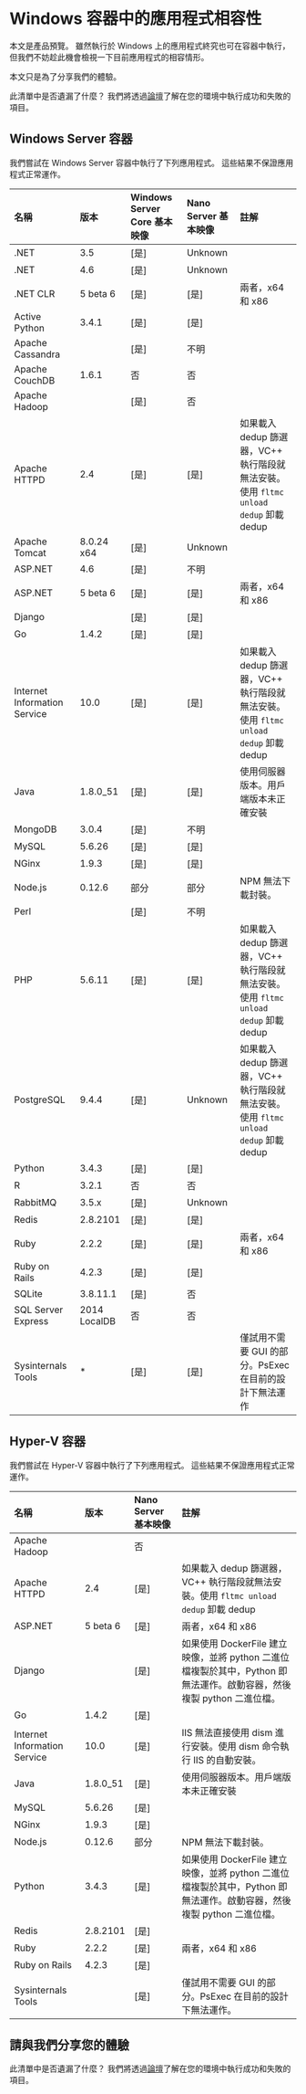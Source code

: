 # Windows 容器中的應用程式相容性

本文是產品預覽。 雖然執行於 Windows 上的應用程式終究也可在容器中執行，但我們不妨趁此機會檢視一下目前應用程式的相容情形。

本文只是為了分享我們的體驗。

此清單中是否遺漏了什麼？ 我們將透過[論壇](https://social.msdn.microsoft.com/Forums/en-US/home?forum=windowscontainers)了解在您的環境中執行成功和失敗的項目。

## Windows Server 容器

我們嘗試在 Windows Server 容器中執行了下列應用程式。 這些結果不保證應用程式正常運作。

| **名稱**| **版本**| **Windows Server Core 基本映像**| **Nano Server 基本映像**| **註解**|
|:-----|:-----|:-----|:-----|:-----|
| .NET| 3.5| [是]| Unknown| |
| .NET| 4.6| [是]| Unknown| |
| .NET CLR| 5 beta 6| [是]| [是]| 兩者，x64 和 x86|
| Active Python| 3.4.1| [是]| [是]| |
| Apache Cassandra| | [是]| 不明|
| Apache CouchDB| 1.6.1| 否| 否| |
| Apache Hadoop| | [是]| 否| |
| Apache HTTPD| 2.4| [是]| [是]| 如果載入 dedup 篩選器，VC++ 執行階段就無法安裝。使用 `fltmc unload dedup` 卸載 dedup|
| Apache Tomcat| 8.0.24 x64| [是]| Unknown| |
| ASP.NET| 4.6| [是]| 不明| |
| ASP.NET| 5 beta 6| [是]| [是]| 兩者，x64 和 x86|
| Django| | [是]| [是]| |
| Go| 1.4.2| [是]| [是]| |
| Internet Information Service| 10.0| [是]| [是]| 如果載入 dedup 篩選器，VC++ 執行階段就無法安裝。使用 `fltmc unload dedup` 卸載 dedup|
| Java| 1.8.0_51| [是]| [是]| 使用伺服器版本。用戶端版本未正確安裝|
| MongoDB| 3.0.4| [是]| 不明| |
| MySQL| 5.6.26| [是]| [是]| |
| NGinx| 1.9.3| [是]| [是]| |
| Node.js| 0.12.6| 部分| 部分| NPM 無法下載封裝。|
| Perl| | [是]| 不明| |
| PHP| 5.6.11| [是]| [是]| 如果載入 dedup 篩選器，VC++ 執行階段就無法安裝。使用 `fltmc unload dedup` 卸載 dedup|
| PostgreSQL| 9.4.4| [是]| Unknown| 如果載入 dedup 篩選器，VC++ 執行階段就無法安裝。使用 `fltmc unload dedup` 卸載 dedup|
| Python| 3.4.3| [是]| [是]| |
| R| 3.2.1| 否| 否| |
| RabbitMQ| 3.5.x| [是]| Unknown| |
| Redis| 2.8.2101| [是]| [是]| |
| Ruby| 2.2.2| [是]| [是]| 兩者，x64 和 x86|
| Ruby on Rails| 4.2.3| [是]| [是]| |
| SQLite| 3.8.11.1| [是]| 否| |
| SQL Server Express| 2014 LocalDB| 否| 否| |
| Sysinternals Tools| *| [是]| [是]| 僅試用不需要 GUI 的部分。PsExec 在目前的設計下無法運作|

## Hyper-V 容器

我們嘗試在 Hyper-V 容器中執行了下列應用程式。 這些結果不保證應用程式正常運作。

| **名稱**| **版本**| **Nano Server 基本映像**| **註解**|
|:-----|:-----|:-----|:-----|
| Apache Hadoop| | 否| |
| Apache HTTPD| 2.4| [是]| 如果載入 dedup 篩選器，VC++ 執行階段就無法安裝。使用 `fltmc unload dedup` 卸載 dedup|
| ASP.NET| 5 beta 6| [是]| 兩者，x64 和 x86|
| Django| | [是]| 如果使用 DockerFile 建立映像，並將 python 二進位檔複製於其中，Python 即無法運作。啟動容器，然後複製 python 二進位檔。|
| Go| 1.4.2| [是]| |
| Internet Information Service| 10.0| [是]| IIS 無法直接使用 dism 進行安裝。使用 dism 命令執行 IIS 的自動安裝。|
| Java| 1.8.0_51| [是]| 使用伺服器版本。用戶端版本未正確安裝|
| MySQL| 5.6.26| [是]| |
| NGinx| 1.9.3| [是]| |
| Node.js| 0.12.6| 部分| NPM 無法下載封裝。|
| Python| 3.4.3| [是]| 如果使用 DockerFile 建立映像，並將 python 二進位檔複製於其中，Python 即無法運作。啟動容器，然後複製 python 二進位檔。|
| Redis| 2.8.2101| [是]| |
| Ruby| 2.2.2| [是]| 兩者，x64 和 x86|
| Ruby on Rails| 4.2.3| [是]| |
| Sysinternals Tools| | [是]| 僅試用不需要 GUI 的部分。PsExec 在目前的設計下無法運作。|

## 請與我們分享您的體驗

此清單中是否遺漏了什麼？ 我們將透過[論壇](https://social.msdn.microsoft.com/Forums/en-US/home?forum=windowscontainers)了解在您的環境中執行成功和失敗的項目。




